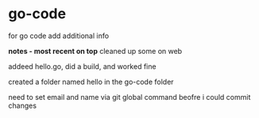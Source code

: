 # go-code
for go code
add additional info

**notes - most recent on top**
cleaned up some on web

addeed hello.go, did a build, and worked fine

created a folder named hello in the go-code folder

need to set email and name via git global command beofre i could commit changes


